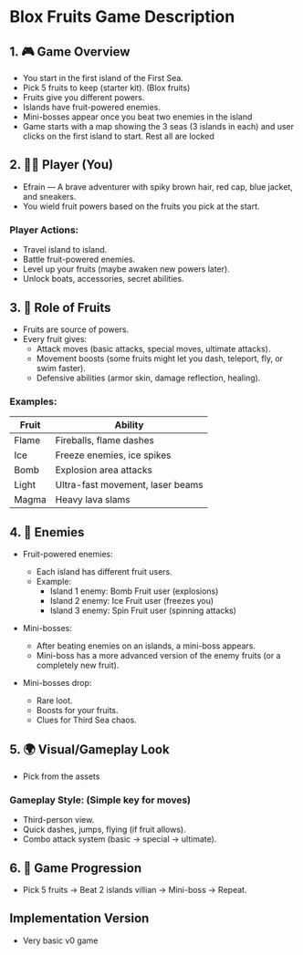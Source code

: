 # Blox Fruits Game Description

## 1. 🎮 Game Overview
- You start in the first island of the First Sea.
- Pick 5 fruits to keep (starter kit). (Blox fruits)
- Fruits give you different powers.
- Islands have fruit-powered enemies.
- Mini-bosses appear once you beat two enemies in the island
- Game starts with a map showing the 3 seas (3 islands in each) and user clicks on the first island to start. Rest all are locked 

## 2. 🧍‍♂️ Player (You)
- Efrain — A brave adventurer with spiky brown hair, red cap, blue jacket, and sneakers.
- You wield fruit powers based on the fruits you pick at the start.

### Player Actions:
- Travel island to island.
- Battle fruit-powered enemies.
- Level up your fruits (maybe awaken new powers later).
- Unlock boats, accessories, secret abilities.

## 3. 🥭 Role of Fruits
- Fruits are source of powers.
- Every fruit gives:
  - Attack moves (basic attacks, special moves, ultimate attacks).
  - Movement boosts (some fruits might let you dash, teleport, fly, or swim faster).
  - Defensive abilities (armor skin, damage reflection, healing).

### Examples:
| Fruit | Ability |
|-------|---------|
| Flame | Fireballs, flame dashes |
| Ice | Freeze enemies, ice spikes |
| Bomb | Explosion area attacks |
| Light | Ultra-fast movement, laser beams |
| Magma | Heavy lava slams |

## 4. 👹 Enemies
- Fruit-powered enemies:
  - Each island has different fruit users.
  - Example:
    - Island 1 enemy: Bomb Fruit user (explosions)
    - Island 2 enemy: Ice Fruit user (freezes you)
    - Island 3 enemy: Spin Fruit user (spinning attacks)

- Mini-bosses:
  - After beating enemies on an islands, a mini-boss appears.
  - Mini-boss has a more advanced version of the enemy fruits (or a completely new fruit).
  
- Mini-bosses drop:
  - Rare loot.
  - Boosts for your fruits.
  - Clues for Third Sea chaos.

## 5. 🌍 Visual/Gameplay Look
- Pick from the assets 

### Gameplay Style: (Simple key for moves)
- Third-person view.
- Quick dashes, jumps, flying (if fruit allows).
- Combo attack system (basic → special → ultimate).

## 6. 🧭 Game Progression
- Pick 5 fruits → Beat 2 islands villian → Mini-boss → Repeat.

## Implementation Version
- Very basic v0 game